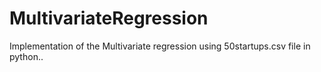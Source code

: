 # MultivariateRegression
Implementation of the Multivariate regression using 50startups.csv file in python..
